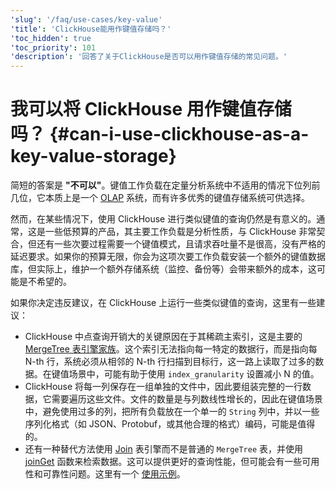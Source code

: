 ```yaml
---
'slug': '/faq/use-cases/key-value'
'title': 'ClickHouse能用作键值存储吗？'
'toc_hidden': true
'toc_priority': 101
'description': '回答了关于ClickHouse是否可以用作键值存储的常见问题。'
---
```





# 我可以将 ClickHouse 用作键值存储吗？ {#can-i-use-clickhouse-as-a-key-value-storage}

简短的答案是 **"不可以"**。键值工作负载在定量分析系统中不适用的情况下位列前几位，它本质上是一个 [OLAP](../../faq/general/olap.md) 系统，而有许多优秀的键值存储系统可供选择。

然而，在某些情况下，使用 ClickHouse 进行类似键值的查询仍然是有意义的。通常，这是一些低预算的产品，其主要工作负载是分析性质，与 ClickHouse 非常契合，但还有一些次要过程需要一个键值模式，且请求吞吐量不是很高，没有严格的延迟要求。如果你的预算无限，你会为这项次要工作负载安装一个额外的键值数据库，但实际上，维护一个额外存储系统（监控、备份等）会带来额外的成本，这可能是不希望的。

如果你决定违反建议，在 ClickHouse 上运行一些类似键值的查询，这里有一些建议：

- ClickHouse 中点查询开销大的关键原因在于其稀疏主索引，这是主要的 [MergeTree 表引擎家族](../..//engines/table-engines/mergetree-family/mergetree.md)。这个索引无法指向每一特定的数据行，而是指向每 N-th 行，系统必须从相邻的 N-th 行扫描到目标行，这一路上读取了过多的数据。在键值场景中，可能有助于使用 `index_granularity` 设置减小 N 的值。
- ClickHouse 将每一列保存在一组单独的文件中，因此要组装完整的一行数据，它需要遍历这些文件。文件的数量是与列数线性增长的，因此在键值场景中，避免使用过多的列，把所有负载放在一个单一的 `String` 列中，并以一些序列化格式（如 JSON、Protobuf，或其他合理的格式）编码，可能是值得的。
- 还有一种替代方法使用 [Join](../../engines/table-engines/special/join.md) 表引擎而不是普通的 `MergeTree` 表，并使用 [joinGet](../../sql-reference/functions/other-functions.md#joinget) 函数来检索数据。这可以提供更好的查询性能，但可能会有一些可用性和可靠性问题。这里有一个 [使用示例](https://github.com/ClickHouse/ClickHouse/blob/master/tests/queries/0_stateless/00800_versatile_storage_join.sql#L49-L51)。
